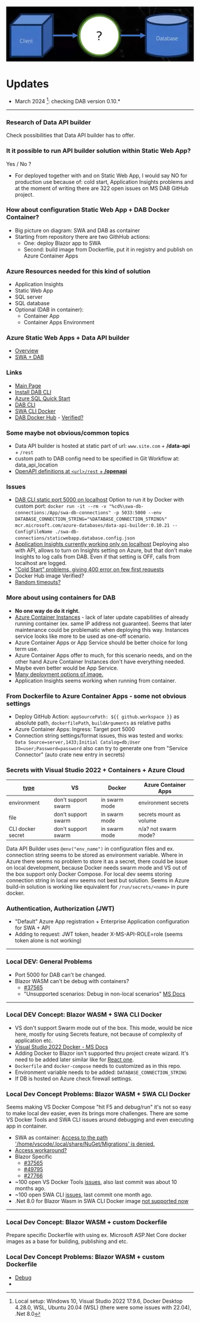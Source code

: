 ![DAB](/img/dab.png)

# Updates
- March 2024 [^1]: checking DAB version 0.10.*

---

### Research of Data API builder
Check possibilities that Data API builder has to offer.

### It it possible to run API builder solution within Static Web App?
Yes / No ?  

- For deployed together with and on Static Web App, I would say NO for production use because of: cold start, Application Insights problems and at the moment of writing there are 322 open issues on MS DAB GitHub project.

### How about configuration Static Web App + DAB Docker Container?
- Big picture on diagram: SWA and DAB as container
- Starting from repository there are two GithHub actions:
  - One: deploy Blazor app to SWA
  - Second: build image from Dockerfile, put it in registry and publish on Azure Container Apps

### Azure Resources needed for this kind of solution
- Application Insights
- Static Web App
- SQL server
- SQL database  
- Optional (DAB in container):
  - Container App 
  - Container Apps Environment

### Azure Static Web Apps + Data API builder
- [Overview](https://learn.microsoft.com/en-us/azure/static-web-apps/database-overview)
- [SWA + DAB](https://learn.microsoft.com/en-us/azure/static-web-apps/database-azure-sql?tabs=bash&pivots=static-web-apps-rest)

### Links
- [Main Page](https://learn.microsoft.com/en-us/azure/data-api-builder/)
- [Install DAB CLI](https://learn.microsoft.com/en-us/azure/data-api-builder/get-started/get-started-with-data-api-builder)
- [Azure SQL Quick Start](https://learn.microsoft.com/en-us/azure/data-api-builder/get-started/get-started-azure-sql)
- [DAB CLI](https://learn.microsoft.com/en-us/azure/data-api-builder/data-api-builder-cli)
- [SWA CLI Docker](https://azure.github.io/static-web-apps-cli/docs/cli/docker)
- [DAB Docker Hub](https://hub.docker.com/_/microsoft-azure-databases-data-api-builder) - [Verified?](https://github.com/Azure/data-api-builder/discussions/2158)

### Some maybe not obvious/common topics
- Data API builder is hosted at static part of url: `www.site.com` +  **/data-api** + `/rest`
- custom path to DAB config need to be specified in Git Workflow at: data_api_location
- [OpenAPI definitions at `<url>/rest` + **/openapi**](https://learn.microsoft.com/en-us/azure/data-api-builder/openapi)  

### Issues
- [DAB CLI static port 5000 on localhost](https://github.com/Azure/data-api-builder/issues/1477)
Option to run it by Docker with custom port: 
`docker run -it --rm -v "%cd%\swa-db-connections:/App/swa-db-connections" -p 5033:5000 --env DATABASE_CONNECTION_STRING="%DATABASE_CONNECTION_STRING%" mcr.microsoft.com/azure-databases/data-api-builder:0.10.21 --ConfigFileName ./swa-db-connections/staticwebapp.database.config.json`
- [Application Insights currently working only on localhost](https://github.com/Azure/data-api-builder/issues/1735)
Deploying also with API, allows to turn on Insights setting on Azure, but that don't make Insights to log calls from DAB. Even if that setting is OFF, calls from localhost are logged.
- ["Cold Start" problems, giving 400 error on few first requests](https://github.com/Azure/data-api-builder/issues/918)
- Docker Hub image Verified?
- [Random timeouts?](https://github.com/Azure/data-api-builder/issues/2162)
 
### More about using containers for DAB
- **No one way do do it right.**
- [Azure Container Instances](https://learn.microsoft.com/en-us/azure/container-instances/container-instances-update#limitations) - lack of later update capabilities of already running container (ex. same IP address not guarantee). Seems that later maintenance could be problematic when deploying this way. Instances service looks like more to be used as one-off scenario.
- Azure Container Apps or App Service should be better choice for long term use.
- Azure Container Apps offer to much, for this scenario needs, and on the other hand Azure Container Instances don't have everything needed.
- Maybe even better would be App Service.
- [Many deployment options of image.](https://learn.microsoft.com/en-us/azure/container-apps/code-to-cloud-options)
- Application Insights seems working when running from container.


### From Dockerfile to Azure Container Apps - some not obvious settings
- Deploy GitHub Action: `appSourcePath: ${{ github.workspace }}` as absolute path, `dockerfilePath`, `buildArguments` as relative paths
- Azure Container Apps: Ingress: Target port 5000
- Connection string settings/format issues, this was tested and works: `Data Source=server,1433;Initial Catalog=db;User ID=user;Password=password` also can try to generate one from "Service Connector" (auto crate new entry in secrets)

### Secrets with Visual Studio 2022 + Containers + Azure Cloud

|[type](https://docs.docker.com/compose/compose-file/09-secrets/)| VS | Docker | Azure Container Apps |
|-|-|-|-|
|environment|don't support swarm|in swarm mode|environment secrets|
|file|don't support swarm|in swarm mode|secrets mount as volume|
|CLI docker secret|don't support swarm|in swarm mode|n/a? not swarm mode?|

Data API Builder uses `@env("env_name")` in configuration files and ex. connection string seems to be stored as environment variable. Where in Azure there seems no problem to store it as a secret, there could be issue on local development, because Docker needs swarm mode and VS out of the box support only Docker Compose. For local dev seems storing connection string in local env seems not best but solution. 
Seems in Azure build-in solution is working like equivalent for `/run/secrets/<name>` in pure docker.

### Authentication, Authorization (JWT)
- "Default" Azure App registration + Enterprise Application configuration for SWA + API
- Adding to request: JWT token, header X-MS-API-ROLE=role (seems token alone is not working)

---
### Local DEV: General Problems
- Port 5000 for DAB can't be changed.
- Blazor WASM can't be debug with containers? 
  - [#37565](https://github.com/dotnet/aspnetcore/issues/37565)
  - "Unsupported scenarios: Debug in non-local scenarios" [MS Docs](https://learn.microsoft.com/en-us/aspnet/core/blazor/debug?view=aspnetcore-8.0&tabs=visual-studio)



---

### Local DEV Concept: Blazor WASM + SWA CLI Docker
- VS don't support Swarm mode out of the box. This mode, would be nice here, mostly for using Secrets feature, not because of complexity of application etc.
- [Visual Studio 2022 Docker - MS Docs](https://learn.microsoft.com/en-us/visualstudio/containers/?view=vs-2022)
- Adding Docker to Blazor isn't supported thru project create wizard. It's need to be added later similar like for [React one](https://learn.microsoft.com/en-us/visualstudio/containers/container-tools-react?view=vs-2022).
- `Dockerfile` and `docker-compose` needs to customized as in this repo.
- Environment variable needs to be added: `DATABASE_CONNECTION_STRING`
- If DB is hosted on Azure check firewall settings.

### Local Dev Concept Problems: Blazor WASM + SWA CLI Docker
Seems making VS Docker Compose "hit F5 and debug/run" it's not so easy to make local dev easier, even its brings more challenges. There are some VS Docker Tools and SWA CLI issues around debugging and even executing app in container.

- SWA as container: [Access to the path '/home/vscode/.local/share/NuGet/Migrations' is denied.](https://github.com/Azure/static-web-apps-cli/discussions/824)
- [Access workaround?](https://github.com/microsoft/DockerTools/issues/399)
- Blazor Specific
  - [#37565](https://github.com/dotnet/aspnetcore/issues/37565)
  - [#49795](https://github.com/dotnet/aspnetcore/issues/49795)
  - [#27766](https://github.com/dotnet/aspnetcore/issues/27766)
- ~100 open VS Docker Tools [issues](https://github.com/microsoft/dockertools/issues), also last commit was about 10 months ago.
- ~100 open SWA CLI [issues](https://github.com/Azure/static-web-apps-cli/issues), last commit one month ago.
- .Net 8.0 for Blazor Wasm in SWA CLI Docker image [not supported now](https://github.com/Azure/static-web-apps-cli/discussions/825)

---

### Local Dev Concept: Blazor WASM + custom Dockerfile
Prepare specific Dockerfile with using ex. Microsoft ASP.Net Core docker images as a base for building, publishing and etc.

### Local Dev Concept Problems: Blazor WASM + custom Dockerfile
- [Debug](https://learn.microsoft.com/en-us/aspnet/core/blazor/debug?view=aspnetcore-8.0&tabs=visual-studio)
- 


 
[^1]: Local setup: Windows 10, Visual Studio 2022 17.9.6, Docker Desktop 4.28.0, WSL, Ubuntu 20.04 (WSL) (there were some issues with 22.04), .Net 8.0
